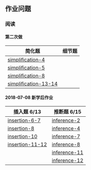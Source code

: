 ## 作业问题

### 阅读

#### 第二次做

简化题 | 细节题 
------------ | ------------- 
[simplification-4](read/simplification#2018-08-15) | 
[simplification-5](read/simplification#2018-08-17) | 
[simplification-8](../read/simplification#2018-08-21) | 
[simplification-13-14](../read/simplification#2018-08-29) | 




#### 2018-07-08 新学后作业

插入题  6/13 | 推断题 6/15
------------- | -------------
[insertion-6-7](../read/insertion#2018-08-02)      | [inference-2](../read/inference#2018-07-10)
[insertion-8](../read/insertion#2018-08-04)         | [inference-4](../read/inference#2018-07-11)
[insertion-10](../read/insertion#2018-08-05)       | [inference-7](../read/inference#2018-07-14)
[insertion-11-12](../read/insertion#2018-08-07)  | [inference-8](../read/inference#2018-07-15)
                                                                               | [inference-11](../read/inference#2018-07-18)
                                                                               | [inference-12](../read/inference#2018-07-19)


